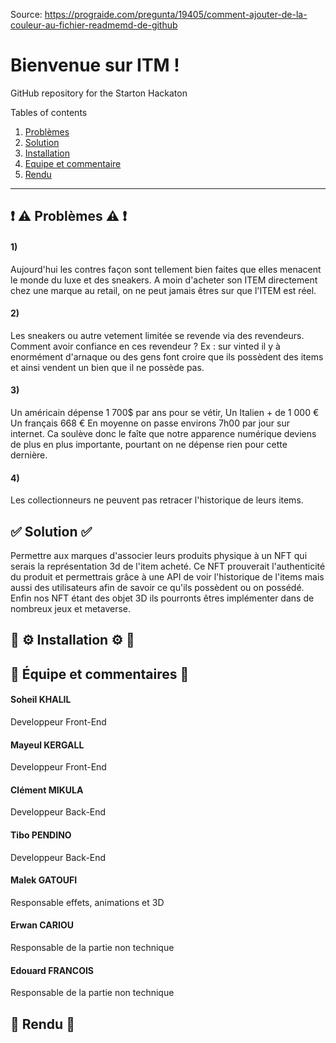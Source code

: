 Source: https://prograide.com/pregunta/19405/comment-ajouter-de-la-couleur-au-fichier-readmemd-de-github

# Bienvenue sur ITM !
GitHub repository for the Starton Hackaton

Tables of contents  
 1. [Problèmes](#problemes)
 2. [Solution](#solution)
 3. [Installation](#installation)
 4. [Equipe et commentaire](#equipe)
 5. [Rendu](#rendu)

*******
<div id='problemes'/>

## ❗️ ⚠️ Problèmes ⚠️ ❗️
<h4>1) </h4> Aujourd'hui les contres façon sont tellement bien faites que elles menacent le monde du luxe
et des sneakers. A moin d'acheter son ITEM directement chez une marque au retail, on ne peut jamais
êtres sur que l'ITEM est réel.

<h4>2) </h4> Les sneakers ou autre vetement limitée se revende via des revendeurs.
Comment avoir confiance en ces revendeur ? Ex : sur vinted il y à enormément d'arnaque
ou des gens font croire que ils possèdent des items et ainsi vendent un bien que il ne possède
pas.

<h4>3) </h4> Un américain dépense 1 700$ par ans pour se vétir,
Un Italien + de 1 000 €
Un français 668 €
En moyenne on passe environs 7h00 par jour sur internet. Ca soulève donc le faîte que notre
apparence numérique deviens de plus en plus importante, pourtant on ne dépense rien pour cette dernière.

<h4>4) </h4> Les collectionneurs ne peuvent pas retracer l'historique de leurs items.

<div id='solution'/>

##  ✅ Solution ✅

Permettre aux marques d'associer leurs produits physique à un NFT qui serais la représentation
3d de l'item acheté. Ce NFT prouverait l'authenticité du produit et permettrais grâce à une API
de voir l'historique de l'items mais aussi des utilisateurs afin de savoir ce qu'ils possèdent ou
on possédé. Enfin nos NFT étant des objet 3D ils pourronts êtres implémenter dans de nombreux jeux et metaverse.

<div id='installation'/>

##  🔄 ⚙️ Installation ⚙️ 🔄

<div id='equipe'/>

## 👥 Équipe et commentaires 👥

<h4>Soheil KHALIL</h4>
Developpeur Front-End

<h4>Mayeul KERGALL</h4>
Developpeur Front-End

<h4>Clément MIKULA</h4>
Developpeur Back-End

<h4>Tibo PENDINO</h4>
Developpeur Back-End

<h4>Malek GATOUFI</h4>
Responsable effets, animations et 3D

<h4>Erwan CARIOU</h4>
Responsable de la partie non technique

<h4>Edouard FRANCOIS</h4>
Responsable de la partie non technique

<div id='rendu'/>

## 📂 Rendu 📂
